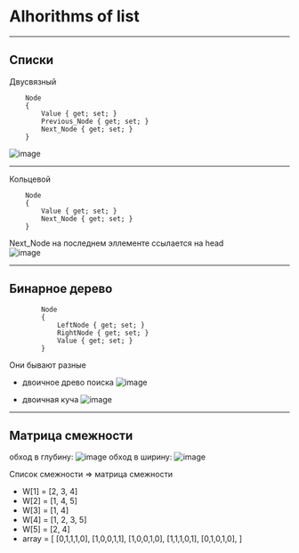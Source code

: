 # Alhorithms of list
- - - - - - -
Списки
---------
Двусвязный
```    
    Node
    {
        Value { get; set; }
        Previous_Node { get; set; }
        Next_Node { get; set; }
    }
```
![image](https://user-images.githubusercontent.com/37710447/119268459-27e2d400-bc04-11eb-98df-7db8a9aec702.png)

- - - - - - - -
Кольцевой
```
    Node
    {
        Value { get; set; }
        Next_Node { get; set; }
    }
```
Next_Node на последнем эллементе ссылается на head   
![image](https://user-images.githubusercontent.com/37710447/119268465-30d3a580-bc04-11eb-916a-38de0b6f566b.png)

- - - - - - - -


Бинарное дерево
---------
```
        Node
        {
            LeftNode { get; set; }
            RightNode { get; set; }
            Value { get; set; }
        }
```
Они бывают разные
* двоичное древо поиска ![image](https://user-images.githubusercontent.com/37710447/119268592-bce5cd00-bc04-11eb-9c45-905e74a612a4.png)

* двоичная куча ![image](https://user-images.githubusercontent.com/37710447/119268557-89a33e00-bc04-11eb-8804-babf9dbdc42e.png)

- - - - - - - -


Матрица смежности
---------
обход в глубину:
![image](https://user-images.githubusercontent.com/37710447/119268097-71caba80-bc02-11eb-96df-4d5249ced190.png)
обход в ширину:
![image](https://user-images.githubusercontent.com/37710447/119268101-7a22f580-bc02-11eb-82ad-eaa1dfcf6d4e.png)



Список смежности => матрица смежности
* W[1] = [2, 3, 4] 
* W[2] = [1, 4, 5] 
* W[3] = [1, 4] 
* W[4] = [1, 2, 3, 5] 
* W[5] = [2, 4]
* array = [
            [0,1,1,1,0],
            [1,0,0,1,1],
            [1,0,0,1,0],
            [1,1,1,0,1],
            [0,1,0,1,0],
        ]
